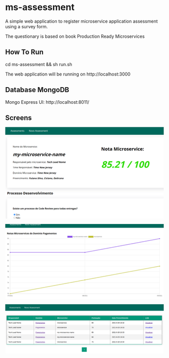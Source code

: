 # ms-assessment
A simple web application to register microservice application assessment using a survey form.

The questionary is based on book Production Ready Microservices

## How To Run
cd ms-assessment && sh run.sh

The web application will be running on http://localhost:3000

## Database MongoDB

Mongo Express UI: http://localhost:8011/


## Screens

![Screenshot](images/assessment-result.png)

![Screenshot](images/microservices-grades.chart.png)

![Screenshot](images/list-assessments.png)
